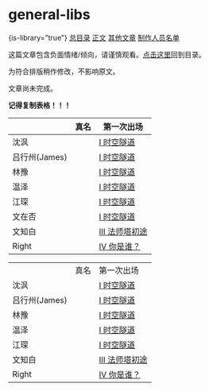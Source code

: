 # general-libs
{is-library="true"}
<snippet id="seealso-general">
<seealso>
<category ref="related">
           <a href="Contents.md" summary="这里是目录">总目录</a>
           <a href="Main-Content.md" summary="正文">正文</a>
       </category>
       <category ref="external">
           <a href="其他文章.md">其他文章</a>
           <a href="Credits.md" summary="这些破文章都是谁写的啊？">制作人员名单</a>
       </category>
</seealso>
</snippet>

<snippet id="warning-negative-content">
<warning>
    <p>这篇文章包含负面情绪/倾向，请谨慎观看。<a href="其他文章.md" summary="带你回去！">点击这里</a>回到目录。</p>
</warning>
</snippet>

<snippet id="slightly-changed-format">
<tip>
    <p>为符合排版稍作修改，不影响原文。</p>
</tip>
</snippet>

<snippet id="not-finished-yet">
<note>
    <p>文章尚未完成。</p>
</note>
</snippet>

**记得复制表格！！！**

|            | 真名 | 第一次出场                                     |
|------------|----|-------------------------------------------|
| 沈沨         |    | [I 时空隧道](I-时空隧道.md#chapter-1-start)       |
| 吕行州(James) |    | [I 时空隧道](I-时空隧道.md#chapter-1-start)       |
| 林豫         |    | [I 时空隧道](I-时空隧道.md#chapter-1-start)       |
| 温泽         |    | [I 时空隧道](I-时空隧道.md#chapter-1-start)       |
| 江琛         |    | [I 时空隧道](I-时空隧道.md#chapter-1-start)       |
| 文在否        |    | [I 时空隧道](I-时空隧道.md#chapter-1-start)       |
| 文知白        |    | [III 法师塔初途](III-法师塔初途.md#chapter-3-start) |
| Right      |    | [IV 你是谁？](IV-你是谁？.md#chapter-4-start)     |

<snippet id="all-characters">
<table>
<tr><td> </td><td>真名</td><td>第一次出场</td></tr>
<tr><td>沈沨</td><td> </td><td><a href="I-时空隧道.md" anchor="chapter-1-start">I 时空隧道</a></td></tr>
<tr><td>吕行州(James)</td><td> </td><td><a href="I-时空隧道.md" anchor="chapter-1-start">I 时空隧道</a></td></tr>
<tr><td>林豫</td><td> </td><td><a href="I-时空隧道.md" anchor="chapter-1-start">I 时空隧道</a></td></tr>
<tr><td>温泽</td><td> </td><td><a href="I-时空隧道.md" anchor="chapter-1-start">I 时空隧道</a></td></tr>
<tr><td>江琛</td><td> </td><td><a href="I-时空隧道.md" anchor="chapter-1-start">I 时空隧道</a></td></tr>
<tr><td>文知白</td><td> </td><td><a href="III-法师塔初途.md" anchor="chapter-3-start">III 法师塔初途</a></td></tr>
<tr><td>Right</td><td> </td><td><a href="IV-你是谁？.md" anchor="chapter-4-start">IV 你是谁？</a></td></tr>
</table>
</snippet>

